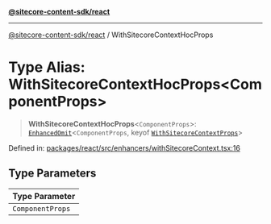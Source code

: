 [**@sitecore-content-sdk/react**](../README.md)

***

[@sitecore-content-sdk/react](../README.md) / WithSitecoreContextHocProps

# Type Alias: WithSitecoreContextHocProps\<ComponentProps\>

> **WithSitecoreContextHocProps**\<`ComponentProps`\>: [`EnhancedOmit`](EnhancedOmit.md)\<`ComponentProps`, keyof [`WithSitecoreContextProps`](../interfaces/WithSitecoreContextProps.md)\>

Defined in: [packages/react/src/enhancers/withSitecoreContext.tsx:16](https://github.com/Sitecore/xmc-jss-dev/blob/2587fa13814e20ee230863406a92229f2eebdb43/packages/react/src/enhancers/withSitecoreContext.tsx#L16)

## Type Parameters

| Type Parameter |
| ------ |
| `ComponentProps` |
